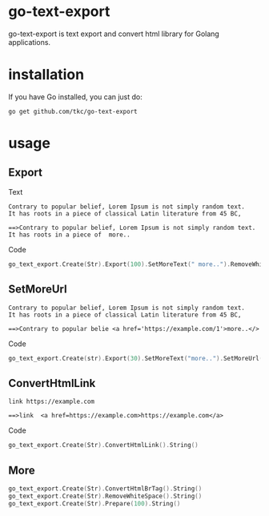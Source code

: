 # go-text-export
go-text-export is text export and convert html library for Golang applications.

# installation

If you have Go installed, you can just do:

```shell
go get github.com/tkc/go-text-export
```

# usage

## Export

Text
```
Contrary to popular belief, Lorem Ipsum is not simply random text.
It has roots in a piece of classical Latin literature from 45 BC,

==>Contrary to popular belief, Lorem Ipsum is not simply random text. It has roots in a piece of  more..
```


Code
```go
go_text_export.Create(Str).Export(100).SetMoreText(" more..").RemoveWhiteSpace().String()
```

## SetMoreUrl

```
Contrary to popular belief, Lorem Ipsum is not simply random text.
It has roots in a piece of classical Latin literature from 45 BC,

==>Contrary to popular belie <a href='https://example.com/1'>more..</>
```

Code
```go
go_text_export.Create(str).Export(30).SetMoreText("more..").SetMoreUrl("https://example.com/1")
```

## ConvertHtmlLink

```
link https://example.com

==>link  <a href=https://example.com>https://example.com</a>
```

Code
```go
go_text_export.Create(Str).ConvertHtmlLink().String()
```


## More
```go
go_text_export.Create(Str).ConvertHtmlBrTag().String()
go_text_export.Create(Str).RemoveWhiteSpace().String()
go_text_export.Create(Str).Prepare(100).String()

```
